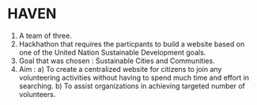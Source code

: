 # HAVEN

1. A team of three.
2. Hackhathon that requires the particpants to build a website based on one of the United Nation Sustainable Development goals. 
3. Goal that was chosen : Sustainable Cities and Communities. 
4. Aim : a) To create a centralized website for citizens to join any volunteering activities without having to spend much time and effort in searching. 
         b) To assist organizations in achieving targeted number of volunteers. 
         
